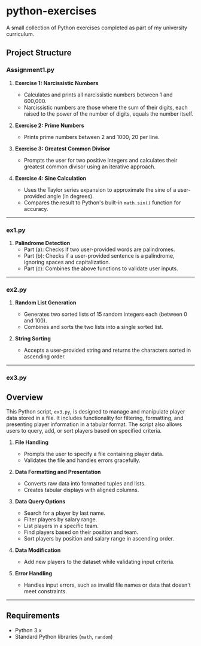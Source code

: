 # python-exercises
A small collection of Python exercises completed as part of my university curriculum.

## Project Structure

### **Assignment1.py**
1. **Exercise 1: Narcissistic Numbers**
    - Calculates and prints all narcissistic numbers between 1 and 600,000.
    - Narcissistic numbers are those where the sum of their digits, each raised to the power of the number of digits, equals the number itself.

2. **Exercise 2: Prime Numbers**
    - Prints prime numbers between 2 and 1000, 20 per line.

3. **Exercise 3: Greatest Common Divisor**
    - Prompts the user for two positive integers and calculates their greatest common divisor using an iterative approach.

4. **Exercise 4: Sine Calculation**
    - Uses the Taylor series expansion to approximate the sine of a user-provided angle (in degrees).
    - Compares the result to Python's built-in `math.sin()` function for accuracy.

---

### **ex1.py**
1. **Palindrome Detection**
    - Part (a): Checks if two user-provided words are palindromes.
    - Part (b): Checks if a user-provided sentence is a palindrome, ignoring spaces and capitalization.
    - Part (c): Combines the above functions to validate user inputs.

---

### **ex2.py**
1. **Random List Generation**
    - Generates two sorted lists of 15 random integers each (between 0 and 100).
    - Combines and sorts the two lists into a single sorted list.

2. **String Sorting**
    - Accepts a user-provided string and returns the characters sorted in ascending order.

---

### **ex3.py**
## Overview
This Python script, `ex3.py`, is designed to manage and manipulate player data stored in a file. It includes functionality for filtering, formatting, and presenting player information in a tabular format. The script also allows users to query, add, or sort players based on specified criteria.

1. **File Handling**
   - Prompts the user to specify a file containing player data.
   - Validates the file and handles errors gracefully.

2. **Data Formatting and Presentation**
   - Converts raw data into formatted tuples and lists.
   - Creates tabular displays with aligned columns.

3. **Data Query Options**
   - Search for a player by last name.
   - Filter players by salary range.
   - List players in a specific team.
   - Find players based on their position and team.
   - Sort players by position and salary range in ascending order.

4. **Data Modification**
   - Add new players to the dataset while validating input criteria.

5. **Error Handling**
   - Handles input errors, such as invalid file names or data that doesn't meet constraints.

---

## Requirements
- Python 3.x
- Standard Python libraries (`math`, `random`)
